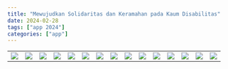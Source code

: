 ```yaml
---
title: "Mewujudkan Solidaritas dan Keramahan pada Kaum Disabilitas"
date: 2024-02-28
tags: ["app 2024"]
categories: ["app"]
---
```

| | | | | | | | | | | | | | | |
|---|---|---|---|---|---|---|---|---|---|---|---|---|---|---|
| ![](/img/app28feb243.avif) | ![](/img/app28feb248.avif) | ![](/img/app28feb2410.avif) | ![](/img/app28feb2411.avif) | ![](/img/app28feb2412.avif) | ![](/img/app28feb2413.avif) | ![](/img/app28feb2414.avif) | ![](/img/app28feb24.avif) | ![](/img/app28feb241.avif) | ![](/img/app28feb242.avif) | ![](/img/app28feb244.avif) | ![](/img/app28feb245.avif) | ![](/img/app28feb246.avif) | ![](/img/app28feb247.avif) | ![](/img/app28feb249.avif) | 

